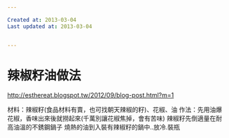 ```yaml
---

Created at: 2013-03-04
Last updated at: 2013-03-04


---
```


# 辣椒籽油做法


<http://esthereat.blogspot.tw/2012/09/blog-post.html?m=1>

材料：辣椒籽(食品材料有賣，也可找朝天辣椒的籽)、花椒、油
作法：先用油爆花椒，香味出來後就撈起來(千萬別讓花椒焦掉，會有苦味)
      辣椒籽先倒適量在耐高油溫的不銹鋼鍋子
      燒熱的油到入裝有辣椒籽的鍋中..放冷.裝瓶

